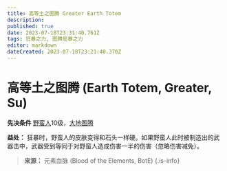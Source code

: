 ```yaml
---
title: 高等土之图腾 Greater Earth Totem
description: 
published: true
date: 2023-07-18T23:31:40.761Z
tags: 狂暴之力, 图腾狂暴之力
editor: markdown
dateCreated: 2023-07-18T23:21:40.370Z
---
```


# 高等土之图腾 (Earth Totem, Greater, Su)

**先决条件** [野蛮人](/野蛮人)10级，[大地图腾](/狂暴之力/大地图腾)

**益处：** 狂暴时，野蛮人的皮肤变得和石头一样硬。如果野蛮人此时被制造出的武器击中，武器受到等同于对野蛮人造成伤害一半的伤害（忽略伤害减免）。

> **来源：** 元素血脉 (Blood of the Elements, BotE)
{.is-info}
